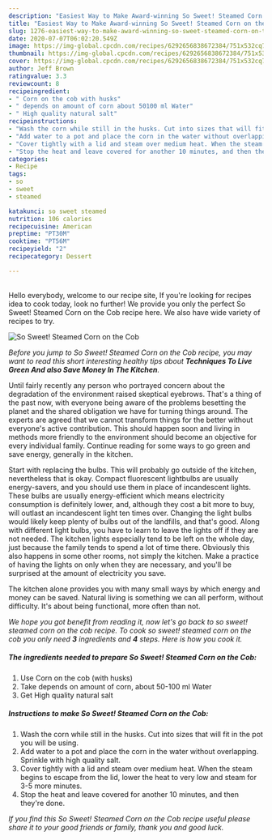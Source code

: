 ```yaml
---
description: "Easiest Way to Make Award-winning So Sweet! Steamed Corn on the Cob"
title: "Easiest Way to Make Award-winning So Sweet! Steamed Corn on the Cob"
slug: 1276-easiest-way-to-make-award-winning-so-sweet-steamed-corn-on-the-cob
date: 2020-07-07T06:02:20.549Z
image: https://img-global.cpcdn.com/recipes/6292656838672384/751x532cq70/so-sweet-steamed-corn-on-the-cob-recipe-main-photo.jpg
thumbnail: https://img-global.cpcdn.com/recipes/6292656838672384/751x532cq70/so-sweet-steamed-corn-on-the-cob-recipe-main-photo.jpg
cover: https://img-global.cpcdn.com/recipes/6292656838672384/751x532cq70/so-sweet-steamed-corn-on-the-cob-recipe-main-photo.jpg
author: Jeff Brown
ratingvalue: 3.3
reviewcount: 8
recipeingredient:
- " Corn on the cob with husks"
- " depends on amount of corn about 50100 ml Water"
- " High quality natural salt"
recipeinstructions:
- "Wash the corn while still in the husks. Cut into sizes that will fit in the pot you will be using."
- "Add water to a pot and place the corn in the water without overlapping. Sprinkle with high quality salt."
- "Cover tightly with a lid and steam over medium heat. When the steam begins to escape from the lid, lower the heat to very low and steam for 3-5 more minutes."
- "Stop the heat and leave covered for another 10 minutes, and then they&#39;re done."
categories:
- Recipe
tags:
- so
- sweet
- steamed

katakunci: so sweet steamed 
nutrition: 106 calories
recipecuisine: American
preptime: "PT30M"
cooktime: "PT56M"
recipeyield: "2"
recipecategory: Dessert

---
```

<br>
Hello everybody, welcome to our recipe site, If you're looking for recipes idea to cook today, look no further! We provide you only the perfect So Sweet! Steamed Corn on the Cob recipe here. We also have wide variety of recipes to try.
<br>


![So Sweet! Steamed Corn on the Cob](https://img-global.cpcdn.com/recipes/6292656838672384/751x532cq70/so-sweet-steamed-corn-on-the-cob-recipe-main-photo.jpg)

<i>Before you jump to So Sweet! Steamed Corn on the Cob recipe, you may want to read this short interesting healthy tips about 
<strong>Techniques To Live Green And also Save Money In The Kitchen</strong>.</i>
</br>

Until fairly recently any person who portrayed concern about the degradation of the environment raised skeptical eyebrows. That's a thing of the past now, with everyone being aware of the problems besetting the planet and the shared obligation we have for turning things around. The experts are agreed that we cannot transform things for the better without everyone's active contribution. This should happen soon and living in methods more friendly to the environment should become an objective for every individual family. Continue reading for some ways to go green and save energy, generally in the kitchen.

Start with replacing the bulbs. This will probably go outside of the kitchen, nevertheless that is okay. Compact fluorescent lightbulbs are usually energy-savers, and you should use them in place of incandescent lights. These bulbs are usually energy-efficient which means electricity consumption is definitely lower, and, although they cost a bit more to buy, will outlast an incandescent light ten times over. Changing the light bulbs would likely keep plenty of bulbs out of the landfills, and that's good. Along with different light bulbs, you have to learn to leave the lights off if they are not needed. The kitchen lights especially tend to be left on the whole day, just because the family tends to spend a lot of time there. Obviously this also happens in some other rooms, not simply the kitchen. Make a practice of having the lights on only when they are necessary, and you'll be surprised at the amount of electricity you save.

The kitchen alone provides you with many small ways by which energy and money can be saved. Natural living is something we can all perform, without difficulty. It's about being functional, more often than not.


<i>We hope you got benefit from reading it, now let's go back to so sweet! steamed corn on the cob recipe. To cook so sweet! steamed corn on the cob you only need <strong>3</strong> ingredients and <strong>4</strong> steps. Here is how you cook it.
</i>

##### The ingredients needed to prepare So Sweet! Steamed Corn on the Cob:

1. Use  Corn on the cob (with husks)
1. Take  depends on amount of corn, about 50-100 ml Water
1. Get  High quality natural salt


##### Instructions to make So Sweet! Steamed Corn on the Cob:

1. Wash the corn while still in the husks. Cut into sizes that will fit in the pot you will be using.
1. Add water to a pot and place the corn in the water without overlapping. Sprinkle with high quality salt.
1. Cover tightly with a lid and steam over medium heat. When the steam begins to escape from the lid, lower the heat to very low and steam for 3-5 more minutes.
1. Stop the heat and leave covered for another 10 minutes, and then they&#39;re done.


<i>If you find this So Sweet! Steamed Corn on the Cob recipe useful please share it to your good friends or family, thank you and good luck.</i>
